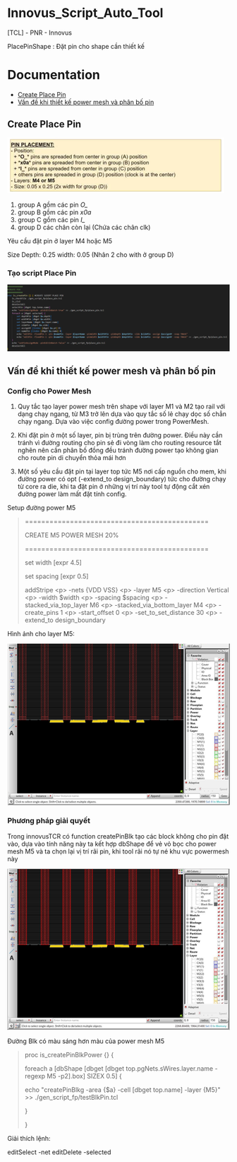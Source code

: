 # Innovus_Script_Auto_Tool
[TCL] - PNR - Innovus <p>
PlacePinShape : Đặt pin cho shape cần thiết kế <p>

# Documentation
* [Create Place Pin](#createPin)
* [Vấn đề khi thiết kế power mesh và phân bố pin](#howToPlacePin)

<a name="createPin"></a>
## Create Place Pin
<img src="./img/img_0608_ExPlacePin.png"> <p>
1. group A gồm các pin *O_*
2. group B gồm các pin *x0a*
3. group C gồm các pin *I_*
4. group D các chân còn lại (Chứa các chân clk) 

Yêu cầu đặt pin ở layer M4 hoặc M5 <p>
Size Depth: 0.25 width: 0.05 (Nhân 2 cho with ở group D) <p>

### Tạo script Place Pin
<img src="./img/img_0608_PlacePinForShape.png"> <p>

<a name="howToPlacePin"></a>

## Vấn đề khi thiết kế power mesh và phân bố pin
### Config cho Power Mesh
1. Quy tắc tạo layer power mesh trên shape với layer M1 và M2 tạo rail với dạng chạy ngang, từ M3 trở lên dựa vào quy tắc số lẻ chạy dọc số chẳn chạy ngang. Dựa vào việc config đường power trong PowerMesh. <p>
2. Khi đặt pin ở một số layer, pin bị trùng trên đường power. Điều này cần tránh vì đường routing cho pin sẻ đi vòng làm cho routing resource tắt nghẽn nên cần phân bố đồng đều tránh đường power tạo không gian cho route pin di chuyển thỏa mái hơn <p>
3. Một số yêu cầu đặt pin tại layer top tức M5 nơi cấp nguồn cho mem, khi đường power có opt (-extend_to design_boundary) tức cho đường chạy từ core ra die, khi ta đặt pin ở những vị trí này tool tự động cắt xén đường power làm mất đặt tính config.<p>

Setup đường power M5
>=============================================<p>
> CREATE M5 POWER MESH 20%<p>
>=============================================<p>
>set   width    [expr 4.5]<p>
>set   spacing  [expr 0.5]<p>
>addStripe \<p>
>\-nets                            {VDD VSS} \<p>
>-layer                           M5 \<p>
>-direction                       Vertical \<p>
>-width                           $width \<p>
>-spacing                         $spacing \<p>
>-stacked_via_top_layer           M6 \<p>
>-stacked_via_bottom_layer        M4 \<p>
>-create_pins                     1 \<p>
>-start_offset                    0 \<p>
>-set_to_set_distance             30 \<p>
>-extend_to                       design_boundary<p>

Hình ảnh cho layer M5:<p>
<img src="./img/img_0615_LayerM5.png"> <p>

### Phương pháp giải quyết 

Trong innovusTCR có function createPinBlk tạo các block không cho pin đặt vào, dựa vào tính năng này ta kết hợp dbShape để vẻ vỏ bọc cho power mesh M5 và ta chọn lại vị trí rãi pin, khi tool rãi nó tự né khu vực powermesh này <p>
<img src="./img/img_0615_LayerM5_BlkPin.png"> <p>
Đường Blk có màu sáng hơn màu của power mesh M5

>proc is_createPinBlkPower {} {<p>
>    foreach a [dbShape [dbget [dbget top.pgNets.sWires.layer.name -regexp M5 -p2].box] SIZEX 0.5] {<p>
>        echo "createPinBlkg -area {$a} -cell [dbget top.name] -layer {M5}" >> ./gen_script_fp/testBlkPin.tcl <p> 
>    }<p>
>}<p>

Giải thích lệnh: <p>
editSelect -net 
editDelete -selected 




